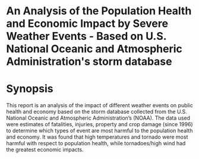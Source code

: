 # An Analysis of the Population Health and Economic Impact by Severe Weather Events - Based on U.S. National Oceanic and Atmospheric Administration's storm database

# Synopsis

This report is an analysis of the impact of different weather events on public health and economy based on the storm database collected from the U.S. National Oceanic and Atmospheric Administration’s (NOAA). The data used were estimates of fatalities, injuries, property and crop damage (since 1996) to determine which types of event are most harmful to the population health and economy. It was found that high temperatures and tornado were most harmful with respect to population health, while tornadoes/high wind had the greatest economic impacts.